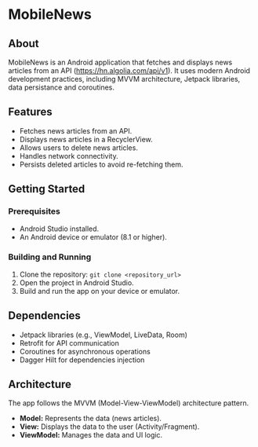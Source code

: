 # MobileNews

## About

MobileNews is an Android application that fetches and displays news articles from an API (https://hn.algolia.com/api/v1). It uses modern Android development practices, including MVVM architecture, Jetpack libraries, data persistance and coroutines.

## Features

* Fetches news articles from an API.
* Displays news articles in a RecyclerView.
* Allows users to delete news articles.
* Handles network connectivity.
* Persists deleted articles to avoid re-fetching them.

## Getting Started

### Prerequisites

* Android Studio installed.
* An Android device or emulator (8.1 or higher).

### Building and Running

1. Clone the repository: `git clone <repository_url>`
2. Open the project in Android Studio.
3. Build and run the app on your device or emulator.

## Dependencies

* Jetpack libraries (e.g., ViewModel, LiveData, Room)
* Retrofit for API communication
* Coroutines for asynchronous operations
* Dagger Hilt for dependencies injection

## Architecture

The app follows the MVVM (Model-View-ViewModel) architecture pattern.

* **Model:** Represents the data (news articles).
* **View:** Displays the data to the user (Activity/Fragment).
* **ViewModel:** Manages the data and UI logic.

